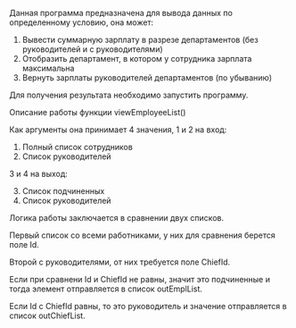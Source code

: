 Данная программа предназначена для вывода данных по определенному условию, она может:
1. Вывести суммарную зарплату в разрезе департаментов (без руководителей и с руководителями)
2. Отобразить департамент, в котором у сотрудника зарплата максимальна
3. Вернуть зарплаты руководителей департаментов (по убыванию)

Для получения результата необходимо запустить программу.

Описание работы функции viewEmployeeList()

Как аргументы она принимает 4 значения, 1 и 2 на вход:
1. Полный список сотрудников
2. Список руководителей

3 и 4 на выход:

3. Список подчиненных
4. Список руководителей

Логика работы заключается в сравнении двух списков.

Первый список со всеми работниками, у них для сравнения берется поле Id.

Второй с руководителями, от них требуется поле ChiefId.

Если при сравнени Id и ChiefId не равны, значит это подчиненные и тогда элемент отправляется в список outEmplList.

Если Id с ChiefId равны, то это руководитель и значение отправляется в список outChiefList.
